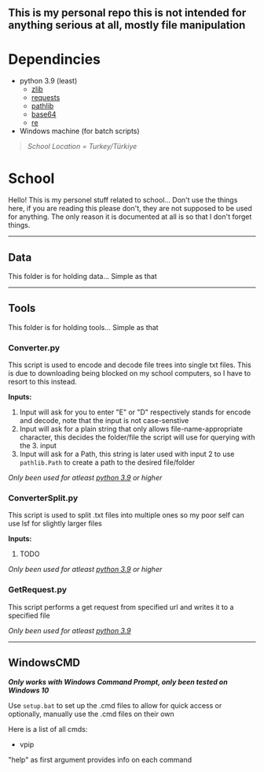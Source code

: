 ## This is my personal repo this is not intended for anything serious at all, mostly file manipulation

# Dependincies
- python 3.9 (least)
    - [zlib](https://docs.python.org/3.9/library/zlib.html)
    - [requests](https://pypi.org/project/requests/)
    - [pathlib](https://docs.python.org/3.9/library/pathlib.html)
    - [base64](https://docs.python.org/3.9/library/base64.html)
    - [re](https://docs.python.org/3.9/library/re.html)
- Windows machine (for batch scripts)


> *School Location = Turkey/Türkiye*

# School

Hello! This is my personel stuff related to school...
Don't use the things here, if you are reading this please don't, they are not supposed to be used for anything. The only reason it is  documented at all is so that I don't forget things.

---

## Data

This folder is for holding data... Simple as that

---

## Tools

This folder is for holding tools... Simple as that

### Converter.py

This script is used to encode and decode file trees into single txt files. This is due to downloading being blocked on my school computers,
so I have to resort to this instead.

**Inputs:**
1. Input will ask for you to enter "E" or "D" respectively stands for encode and decode, note that the input is not case-senstive
2. Input will ask for a plain string that only allows file-name-appropriate character, this decides the folder/file the script will use for querying with the 3. input
3. Input will ask for a Path, this string is later used with input 2 to use `pathlib.Path` to create a path to the desired file/folder

*Only been used for atleast [python 3.9](https://www.python.org/downloads/release/python-390/) or higher*

### ConverterSplit.py

This script is used to split .txt files into multiple ones so my poor self can use lsf for slightly larger files

**Inputs:**
1. TODO

*Only been used for atleast [python 3.9](https://www.python.org/downloads/release/python-390/) or higher*

### GetRequest.py

This script performs a get request from specified url and writes it to a specified file

*Only been used for atleast [python 3.9](https://www.python.org/downloads/release/python-390/)*

---

## WindowsCMD

***Only works with Windows Command Prompt, only been tested on Windows 10***

Use `setup.bat` to set up the .cmd files to allow for quick access or optionally, manually use the .cmd files on their own

Here is a list of all cmds:
- vpip

"help" as first argument provides info on each command